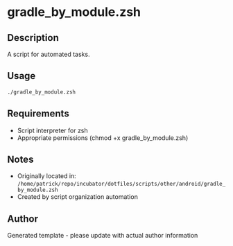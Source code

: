 # gradle_by_module.zsh

## Description
A script for automated tasks.

## Usage
```zsh
./gradle_by_module.zsh
```

## Requirements
- Script interpreter for zsh
- Appropriate permissions (chmod +x gradle_by_module.zsh)

## Notes
- Originally located in: `/home/patrick/repo/incubator/dotfiles/scripts/other/android/gradle_by_module.zsh`
- Created by script organization automation

## Author
Generated template - please update with actual author information
